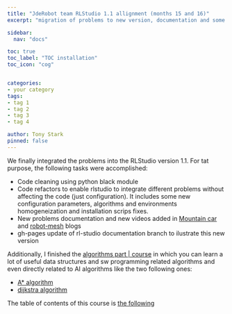 ```yaml
---
title: "JdeRobot team RLStudio 1.1 allignment (months 15 and 16)"
excerpt: "migration of problems to new version, documentation and some refactors applied"

sidebar:
  nav: "docs"

toc: true
toc_label: "TOC installation"
toc_icon: "cog"


categories:
- your category
tags:
- tag 1
- tag 2
- tag 3
- tag 4

author: Tony Stark
pinned: false
---
```


We finally integrated the problems into the RLStudio version 1.1.
For tat purpose, the following tasks were accomplished:
- Code cleaning using python black module
- Code refactors to enable rlstudio to integrate different problems without affecting the code (just configuration). It includes some new configuration parameters, algorithms and environments homogeneization and installation scrips fixes.
- New problems documentation and new videos added in [Mountain car](https://roboticslaburjc.github.io/2020-phd-ruben-lucas/projects/2022-01-07-RLStudio_mountain_car/) and  [robot-mesh](https://roboticslaburjc.github.io/2020-phd-ruben-lucas/projects/2021-07-26-RLStudio_robotmesh/) blogs
- gh-pages update of rl-studio documentation branch to ilustrate this new version 

Additionally, I finished the [algorithms part | course](https://es.coursera.org/learn/algorithms-part1) in which you can learn a lot of useful data structures and sw programming related algorithms and even directly related to AI algorithms like the two following ones:

- [A* algorithm](https://en.wikipedia.org/wiki/A*_search_algorithm)
- [dijkstra algorithm](https://es.wikipedia.org/wiki/Algoritmo_de_Dijkstra)

The table of contents of this course is [the following](https://es.coursera.org/learn/algorithms-part1#syllabus)

